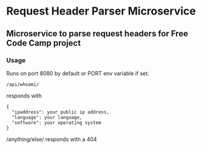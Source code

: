# Request Header Parser Microservice
Microservice to parse request headers for Free Code Camp project
---
### Usage

Runs on port 8080 by default or PORT env variable if set.

```
/api/whoami/
```
responds with
```
{
  "ipaddress": your public ip address,
  "language": your language,
  "software": your operating system
}
```

/anything/else/ responds with a 404